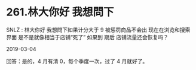 # 261.林大你好 我想問下

SNLZ : 林大你好 我想問下如果计分大于 9 被惩罚商品不会出 现在在浏览和搜索界面 是不是就像相当于店铺“死了” 如果到 期后 店铺流量还会恢复吗？

2019-03-04

回答：是的，4 月有清 0，每个季度一次，过了 4 月就好了。